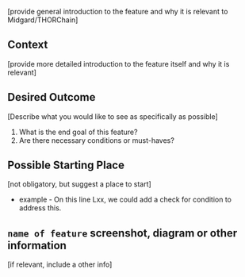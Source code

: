 [provide general introduction to the feature and why it is relevant to Midgard/THORChain]

## Context

[provide more detailed introduction to the feature itself and why it is relevant]

## Desired Outcome
[Describe what you would like to see as specifically as possible]

1. What is the end goal of this feature?
2. Are there necessary conditions or must-haves? 

## Possible Starting Place

[not obligatory, but suggest a place to start]

* example - On this line Lxx, we could add a check for condition to address this. 

## `name of feature` screenshot, diagram or other information

[if relevant, include a other info]
